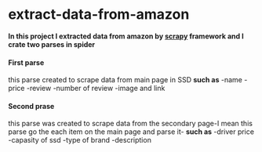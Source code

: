 # extract-data-from-amazon
**In this project I extracted data from amazon by [scrapy](https://scrapy.org/) framework and I crate two parses in spider**
#### First parse 
this parse created to scrape data from main page in SSD **such as** 
-name 
-price
-review
-number of review
-image and link

#### Second prase 
this parse was created to scrape data from the secondary page-I mean this parse go the each item on the main page and parse it- **such as** 
-driver price
-capasity of ssd 
-type of brand 
-description
